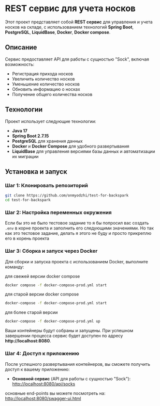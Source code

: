 # REST сервис для учета носков

Этот проект представляет собой **REST сервис** для управления и учета носков на складе, с использованием технологий **Spring Boot**, **PostgreSQL**, **LiquidBase**, **Docker**, **Docker compose**.

## Описание

Сервис предоставляет API для работы с сущностью "Sock", включая возможность:

- Регистрация прихода носков
- Увеличить количество носков
- Уменьшение количество носков
- Обновить информацию о носках
- Получение общего количества носков

## Технологии

Проект использует следующие технологии:

- **Java 17**
- **Spring Boot 2.7.15**
- **PostgreSQL** для хранения данных
- **Docker** и **Docker Compose** для удобного развертывания
- **LiquidBase** для управления версиями базы данных и автоматизации их миграции
## Установка и запуск

### Шаг 1: Клонировать репозиторий

```bash
git clone https://github.com/onmyodzhi/test-for-backspark
cd test-for-backspark
```
### Шаг 2: Настройка переменных окружения

Если бы это не было тестовое задание то я бы попросил вас создать `.env` в корне проекта и заполнить его следующими значениями. Но так как это тестовое задание, делать я этого не буду и просто прикреплю его в корень проекта

### Шаг 3: Сборка и запуск через Docker

Для сборки и запуска проекта с использованием Docker, выполните команду:

для свежей версии docker compose
```bash
docker compose -f docker-compose-prod.yml start
```
для старой версии docker compose
```bash
docker-compose -f docker-compose-prod.yml start
```
для более старой версии
```bash
docker-compose -f docker-compose-prod.yml up
```

Ваши контейнеры будут собраны и запущены. При успешном завершении процесса сервис будет доступен по адресу **http://localhost:8080**.

### Шаг 4: Доступ к приложению

После успешного развертывания контейнеров, вы сможете получить доступ к вашему приложению:

- **Основной сервис** (API для работы с сущностью "Sock"): [http://localhost:8080/api/socks](http://localhost:8080/api/socks)

основные end-points вы можете посмотреть на: [http://localhost:8080/swagger-ui.html](http://localhost:8080/swagger-ui.html)